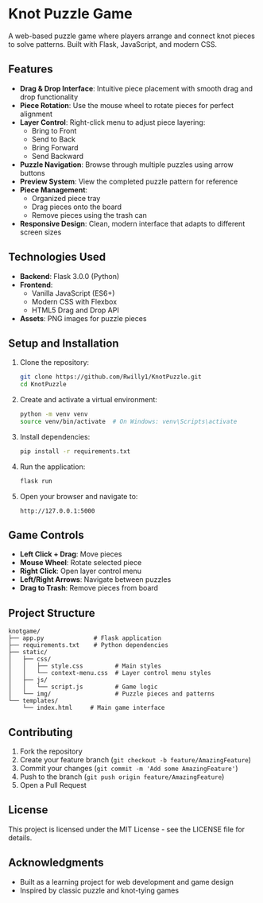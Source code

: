 # Knot Puzzle Game

A web-based puzzle game where players arrange and connect knot pieces to solve patterns. Built with Flask, JavaScript, and modern CSS.

## Features

- **Drag & Drop Interface**: Intuitive piece placement with smooth drag and drop functionality
- **Piece Rotation**: Use the mouse wheel to rotate pieces for perfect alignment
- **Layer Control**: Right-click menu to adjust piece layering:
  - Bring to Front
  - Send to Back
  - Bring Forward
  - Send Backward
- **Puzzle Navigation**: Browse through multiple puzzles using arrow buttons
- **Preview System**: View the completed puzzle pattern for reference
- **Piece Management**: 
  - Organized piece tray
  - Drag pieces onto the board
  - Remove pieces using the trash can
- **Responsive Design**: Clean, modern interface that adapts to different screen sizes

## Technologies Used

- **Backend**: Flask 3.0.0 (Python)
- **Frontend**: 
  - Vanilla JavaScript (ES6+)
  - Modern CSS with Flexbox
  - HTML5 Drag and Drop API
- **Assets**: PNG images for puzzle pieces

## Setup and Installation

1. Clone the repository:
   ```bash
   git clone https://github.com/Rwilly1/KnotPuzzle.git
   cd KnotPuzzle
   ```

2. Create and activate a virtual environment:
   ```bash
   python -m venv venv
   source venv/bin/activate  # On Windows: venv\Scripts\activate
   ```

3. Install dependencies:
   ```bash
   pip install -r requirements.txt
   ```

4. Run the application:
   ```bash
   flask run
   ```

5. Open your browser and navigate to:
   ```
   http://127.0.0.1:5000
   ```

## Game Controls

- **Left Click + Drag**: Move pieces
- **Mouse Wheel**: Rotate selected piece
- **Right Click**: Open layer control menu
- **Left/Right Arrows**: Navigate between puzzles
- **Drag to Trash**: Remove pieces from board

## Project Structure

```
knotgame/
├── app.py              # Flask application
├── requirements.txt    # Python dependencies
├── static/
│   ├── css/
│   │   ├── style.css         # Main styles
│   │   └── context-menu.css  # Layer control menu styles
│   ├── js/
│   │   └── script.js         # Game logic
│   └── img/                  # Puzzle pieces and patterns
└── templates/
    └── index.html     # Main game interface
```

## Contributing

1. Fork the repository
2. Create your feature branch (`git checkout -b feature/AmazingFeature`)
3. Commit your changes (`git commit -m 'Add some AmazingFeature'`)
4. Push to the branch (`git push origin feature/AmazingFeature`)
5. Open a Pull Request

## License

This project is licensed under the MIT License - see the LICENSE file for details.

## Acknowledgments

- Built as a learning project for web development and game design
- Inspired by classic puzzle and knot-tying games

